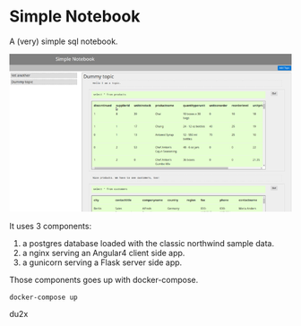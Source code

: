 # Simple Notebook

A (very) simple sql notebook.

![screenshot](screenshot.png) 




 
It uses 3 components:

1. a postgres database loaded with the classic northwind sample data.
2. a nginx serving an Angular4 client side app.
3. a gunicorn serving a Flask server side app.


Those components goes up with docker-compose.

```
docker-compose up
```

du2x
